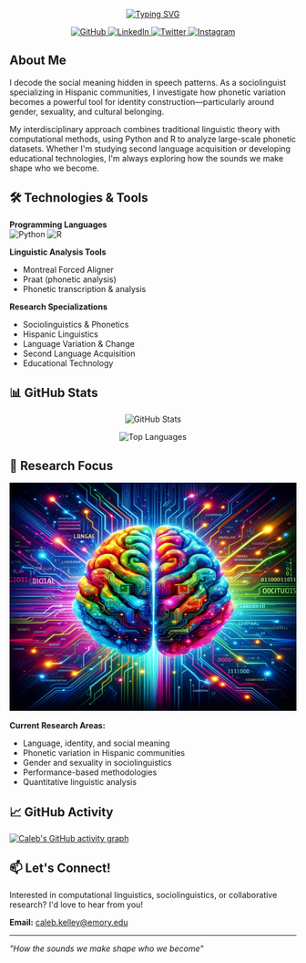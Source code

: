 <p align="center">
  <a href="https://git.io/typing-svg">
    <img src="https://readme-typing-svg.demolab.com?font=Poppins&size=29&duration=1000&pause=1000&color=0D6ABEFF&center=false&random=false&width=435&lines=Hi!+My+name+is+Caleb.;Welcome+to+my+GitHub+page." alt="Typing SVG" />
  </a>
</p>

<p align="center">
  <a href="https://github.com/calebhkelley">
    <img src="https://img.shields.io/badge/GitHub-100000?style=for-the-badge&logo=github&logoColor=white" alt="GitHub">
  </a>
  <a href="https://www.linkedin.com/in/caleb-h-kelley-309081aa">
    <img src="https://img.shields.io/badge/LinkedIn-0077B5?style=for-the-badge&logo=linkedin&logoColor=white" alt="LinkedIn">
  </a>
  <a href="https://twitter.com/calebhkelley">
    <img src="https://img.shields.io/badge/Twitter-1DA1F2?style=for-the-badge&logo=twitter&logoColor=white" alt="Twitter">
  </a>
  <a href="https://www.instagram.com/c.h.kelley/">
    <img src="https://img.shields.io/badge/Instagram-E4405F?style=for-the-badge&logo=instagram&logoColor=white" alt="Instagram">
  </a>
</p>

## About Me
I decode the social meaning hidden in speech patterns. As a sociolinguist specializing in Hispanic communities, I investigate how phonetic variation becomes a powerful tool for identity construction—particularly around gender, sexuality, and cultural belonging.

My interdisciplinary approach combines traditional linguistic theory with computational methods, using Python and R to analyze large-scale phonetic datasets. Whether I'm studying second language acquisition or developing educational technologies, I'm always exploring how the sounds we make shape who we become.

## 🛠️ Technologies & Tools

**Programming Languages**  
![Python](https://img.shields.io/badge/Python-3776AB?style=for-the-badge&logo=python&logoColor=white)
![R](https://img.shields.io/badge/R-276DC3?style=for-the-badge&logo=r&logoColor=white)

**Linguistic Analysis Tools**  
- Montreal Forced Aligner
- Praat (phonetic analysis)
- Phonetic transcription & analysis

**Research Specializations**  
- Sociolinguistics & Phonetics
- Hispanic Linguistics
- Language Variation & Change
- Second Language Acquisition
- Educational Technology

## 📊 GitHub Stats

<p align="center">
  <img src="https://github-readme-stats.vercel.app/api?username=calebhkelley&show_icons=true&theme=radical&hide_border=true" alt="GitHub Stats" />
</p>

<p align="center">
  <img src="https://github-readme-stats.vercel.app/api/top-langs/?username=calebhkelley&layout=compact&theme=radical&hide_border=true" alt="Top Languages" />
</p>

## 🔬 Research Focus

<p align="center">
  <img src="https://raw.githubusercontent.com/calebhkelley/calebhkelley/main/brain%20language%20and%20computation.png" height="400" width="600"/>
</p>

**Current Research Areas:**
- Language, identity, and social meaning
- Phonetic variation in Hispanic communities
- Gender and sexuality in sociolinguistics
- Performance-based methodologies
- Quantitative linguistic analysis

## 📈 GitHub Activity

[![Caleb's GitHub activity graph](https://github-readme-activity-graph.vercel.app/graph?username=calebhkelley&theme=rogue)](https://github.com/calebhkelley/github-readme-activity-graph)

## 📫 Let's Connect!

Interested in computational linguistics, sociolinguistics, or collaborative research? I'd love to hear from you!

**Email:** caleb.kelley@emory.edu

---

*"How the sounds we make shape who we become"*</p>
